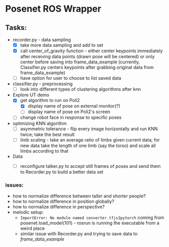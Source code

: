 # Posenet ROS Wrapper
## Tasks:
* recorder.py - data sampling
  - [x] take more data sampling and add to set
  - [x] call center_of_gravity function - either center keypoints immediately after receiving data points (drawn pose will be centered) or only center before saving into frame_data_example (currently, Classifier.py centers keypoints after grabbing original data from frame_data_example)
  - [ ] have option for user to choose to list saved data
* classifier.py - preprocessing
  - [ ] look into different types of clustering algorithms after knn
* Explore UT demo
  - [x] get algorithm to run on Poli2
    - [x] display name of pose on external monitor(?)
    - [ ] display name of pose on Poli2's screen
  - [ ] change robot face in response to specific poses
* optimizing KNN algorithm
  - [ ] asymmetric tolerance - flip every image horizontally and run KNN twice; take the best result
  - [ ] limb scaling - take an average ratio of limbs given current data; for new data take the length of one limb (say the torso) and scale all limbs according to that
* Data
  - [ ] reconfigure talker.py to accept still frames of poses and send them to Recorder.py to build a better data set


### issues:
* how to normalize difference between taller and shorter people?
* how to normalize difference in position globally?
* how to normalize difference in perspective?
* melodic setup:
  * `ImportError: No module named converter.tfjs2pytorch` coming from posenet.load_model(101) - rosrun is running the executable from a weird place
  * similar issue with Recorder.py and trying to save data to *frame_data_example*
